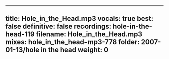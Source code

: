 
---
title: Hole_in_the_Head.mp3
vocals: true
best: false
definitive: false
recordings: hole-in-the-head-119
filename: Hole_in_the_Head.mp3
mixes: hole_in_the_head-mp3-778
folder: 2007-01-13/hole in the head
weight: 0
---
